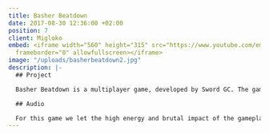 ```yaml
---
title: Basher Beatdown
date: 2017-08-30 12:36:00 +02:00
position: 7
client: Migloko
embed: <iframe width="560" height="315" src="https://www.youtube.com/embed/W_mZdIBP8Lg?rel=0&amp;controls=0&amp;showinfo=0"
  frameborder="0" allowfullscreen></iframe>
image: "/uploads/basherbeatdown2.jpg"
description: |-
  ## Project

  Basher Beatdown is a multiplayer game, developed by Sword GC. The game is available on Air Console, and will be released soon on Steam.

  ## Audio

  For this game we let the high energy and brutal impact of the gameplay inspire us to produce five electronic music tracks for the menu and levels. We created more than 130 sound effects, and recorded a voice actor to give the characters featuring in this game, a personality of their own.
---
```


